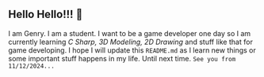 ## Hello Hello!!! 👋
I am Genry. I am a student. 
I want to be a game developer one day so I am currently learning *C Sharp, 3D Modeling, 2D Drawing* and stuff like that for game developing.
I hope I will update this `README.md` as I learn new things or some important stuff happens in my life.
Until next time. `See you from 11/12/2024...`

<!--
**Genry74/Genry74** is a ✨ _special_ ✨ repository because its `README.md` (this file) appears on your GitHub profile.

Here are some ideas to get you started:

- 🔭 I’m currently working on ...
- 🌱 I’m currently learning ...
- 👯 I’m looking to collaborate on ...
- 🤔 I’m looking for help with ...
- 💬 Ask me about ...
- 📫 How to reach me: ...
- 😄 Pronouns: ...
- ⚡ Fun fact: ...
-->
